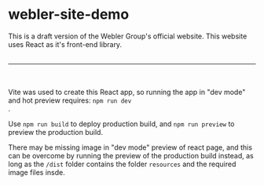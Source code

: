 # webler-site-demo <br />
This is a draft version of the Webler Group's official website. This website uses React as it's front-end library.<br />
<br />
<hr/><br />
<br />
Vite was used to create this React app, so running the app in "dev mode" and hot preview requires: <code>npm run dev</code> <br />.

Use <code>npm run build</code> to deploy production build, and <code>npm run preview</code> to preview the production build. <br />

There may be missing image in "dev mode" preview of react page, and this can be overcome by running the preview of the production build instead, as long as the <code>/dist</code> folder contains the folder <code>resources</code> and the required image files insde.
